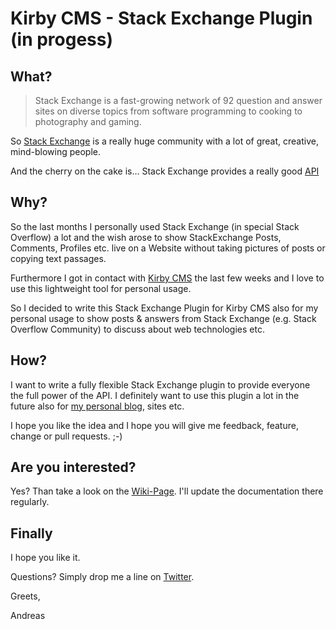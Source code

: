 Kirby CMS - Stack Exchange Plugin (in progess)
==========================

What?
----
> Stack Exchange is a fast-growing network of 92 question and answer sites on diverse topics from software programming to cooking to photography and gaming.

So [Stack Exchange](http://stackexchange.com/) is a really huge community with a lot of great, creative, mind-blowing people.

And the cherry on the cake is… Stack Exchange provides a really good [API](http://api.stackexchange.com/ "Stack Exchange API")

Why?
----
So the last months I personally used Stack Exchange (in special Stack Overflow) a lot and the wish arose to show StackExchange Posts, Comments, Profiles etc. live on a Website without taking pictures of posts or copying text passages.

Furthermore I got in contact with [Kirby CMS](https://github.com/bastianallgeier/kirbycms "Kirby CMS") the last few weeks and I love to use this lightweight tool for personal usage.

So I decided to write this Stack Exchange Plugin for Kirby CMS also for my personal usage to show posts & answers from Stack Exchange (e.g. Stack Overflow Community) to discuss about web technologies etc.

How?
----
I want to write a fully flexible Stack Exchange plugin to provide everyone the full power of the API. I definitely want to use this plugin a lot in the future also for [my personal blog](http://dev.leben-zwonull.de/blog), sites etc.

I hope you like the idea and I hope you will give me feedback, feature, change or pull requests. ;-)

Are you interested?
----

Yes? Than take a look on the [Wiki-Page](https://github.com/andi1984/kirby-stackexchange-plugin/wiki/). I'll update the documentation there regularly.

Finally
-----

I hope you like it.

Questions? Simply drop me a line on [Twitter](http://www.twitter.com/andi1984).

Greets, 

Andreas



  

